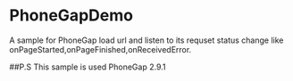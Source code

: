 # PhoneGapDemo
A sample for PhoneGap load url and listen to its requset status change like onPageStarted,onPageFinished,onReceivedError.

##P.S
This sample is used PhoneGap 2.9.1

